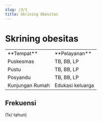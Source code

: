 ```yaml
---
slug: /3/1
title: Skrining Obesitas
---
```


# Skrining obesitas

<table>
  <tr>
    <td>**Tempat**</td>
    <td>**Pelayanan**</td>
  </tr>
  <tr>
    <td>Puskesmas</td>
    <td>TB, BB, LP</td>
  </tr>
  <tr>
    <td>Pustu</td>
    <td>TB, BB, LP</td>
  </tr>
  <tr>
    <td>Posyandu</td>
    <td>TB, BB, LP</td>
  </tr>
  <tr>
    <td>Kunjungan Rumah</td>
    <td>Edukasi keluarga</td>
  </tr>
</table>

## Frekuensi
(1x/ tahun)
